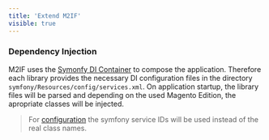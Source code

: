 ```yaml
---
title: 'Extend M2IF'
visible: true
---
```


### Dependency Injection

M2IF uses the [Symonfy DI Container](http://symfony.com/doc/current/components/dependency_injection.html) to compose the application. Therefore each library provides the necessary DI configuration files in the directory `symfony/Resources/config/services.xml`. On application startup, the library files will be parsed and depending on the used Magento Edition, the apropriate classes will be injected.

> For [configuration](#configuration) the symfony service IDs will be used instead of the real class names.
